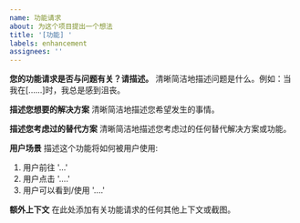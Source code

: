 ```yaml
---
name: 功能请求
about: 为这个项目提出一个想法
title: '[功能] '
labels: enhancement
assignees: ''
---
```


**您的功能请求是否与问题有关？请描述。**
清晰简洁地描述问题是什么。例如：当我在[......]时，我总是感到沮丧。

**描述您想要的解决方案**
清晰简洁地描述您希望发生的事情。

**描述您考虑过的替代方案**
清晰简洁地描述您考虑过的任何替代解决方案或功能。

**用户场景**
描述这个功能将如何被用户使用:
1. 用户前往 '...'
2. 用户点击 '....'
3. 用户可以看到/使用 '....'

**额外上下文**
在此处添加有关功能请求的任何其他上下文或截图。 